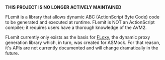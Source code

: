 **THIS PROJECT IS NO LONGER ACTIVELY MAINTAINED**

FLemit is a library that allows dynamic ABC (ActionScript Byte Code) code to be generated and executed at runtime. FLemit is NOT an ActionScript compiler; it requires users have a thorough knowledge of the AVM2.

FLemit currently only exists as the basis for [FLoxy](https://github.com/richardszalay/floxy), the dynamic proxy generation library which, in turn, was created for ASMock. For that reason, it's APIs are not currently documented and will change dramatically in the future.
